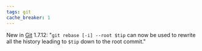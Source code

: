 ```yaml
---
tags: git
cache_breaker: 1
---
```


New in [Git](/wiki/Git) 1.7.12: "`git rebase [-i] --root $tip` can now be used to rewrite all the history leading to `$tip` down to the root commit."
